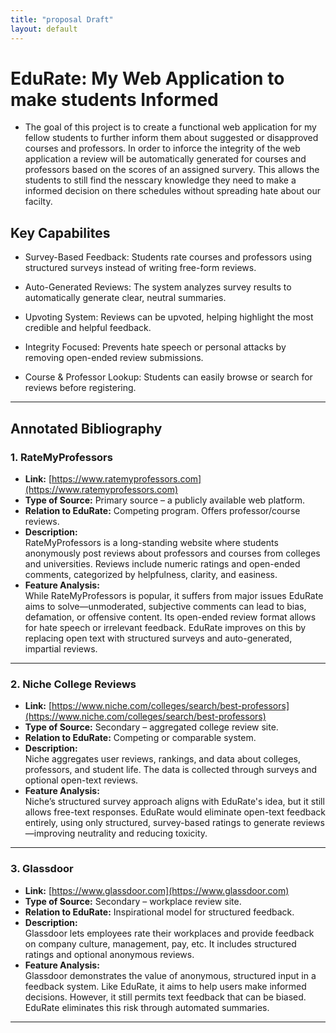 ```yaml
---
title: "proposal Draft" 
layout: default
---
```

# **EduRate: My Web Application to make students Informed**
- The goal of this project is to create a functional web application for my fellow students to further inform them  about suggested or disapproved courses and professors.
  In order to inforce the integrity of the web application a review will be automatically generated for courses and professors based on the scores of an assigned survery. This allows the students to still find the nesscary knowledge they need to make a informed decision on there schedules without spreading hate about our facilty.

## **Key Capabilites**
- Survey-Based Feedback: Students rate courses and professors using structured surveys instead of writing free-form reviews.

- Auto-Generated Reviews: The system analyzes survey results to automatically generate clear, neutral summaries.

- Upvoting System: Reviews can be upvoted, helping highlight the most credible and helpful feedback.

- Integrity Focused: Prevents hate speech or personal attacks by removing open-ended review submissions.

- Course & Professor Lookup: Students can easily browse or search for reviews before registering.

---

## Annotated Bibliography

### 1. RateMyProfessors

- **Link:** [https://www.ratemyprofessors.com](https://www.ratemyprofessors.com)
- **Type of Source:** Primary source – a publicly available web platform.
- **Relation to EduRate:** Competing program. Offers professor/course reviews.
- **Description:**  
  RateMyProfessors is a long-standing website where students anonymously post reviews about professors and courses from colleges and universities. Reviews include numeric ratings and open-ended comments, categorized by helpfulness, clarity, and easiness.
- **Feature Analysis:**  
  While RateMyProfessors is popular, it suffers from major issues EduRate aims to solve—unmoderated, subjective comments can lead to bias, defamation, or offensive content. Its open-ended review format allows for hate speech or irrelevant feedback. EduRate improves on this by replacing open text with structured surveys and auto-generated, impartial reviews.

--- 

### 2. Niche College Reviews

- **Link:** [https://www.niche.com/colleges/search/best-professors](https://www.niche.com/colleges/search/best-professors)
- **Type of Source:** Secondary – aggregated college review site.
- **Relation to EduRate:** Competing or comparable system.
- **Description:**  
  Niche aggregates user reviews, rankings, and data about colleges, professors, and student life. The data is collected through surveys and optional open-text reviews.
- **Feature Analysis:**  
  Niche’s structured survey approach aligns with EduRate's idea, but it still allows free-text responses. EduRate would eliminate open-text feedback entirely, using only structured, survey-based ratings to generate reviews—improving neutrality and reducing toxicity.

--- 

### 3. Glassdoor

- **Link:** [https://www.glassdoor.com](https://www.glassdoor.com)
- **Type of Source:** Secondary – workplace review site.
- **Relation to EduRate:** Inspirational model for structured feedback.
- **Description:**  
  Glassdoor lets employees rate their workplaces and provide feedback on company culture, management, pay, etc. It includes structured ratings and optional anonymous reviews.
- **Feature Analysis:**  
  Glassdoor demonstrates the value of anonymous, structured input in a feedback system. Like EduRate, it aims to help users make informed decisions. However, it still permits text feedback that can be biased. EduRate eliminates this risk through automated summaries.

---